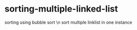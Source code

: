 # sorting-multiple-linked-list
 sorting using bubble sort
 \n sort multiple linklist in one instance
